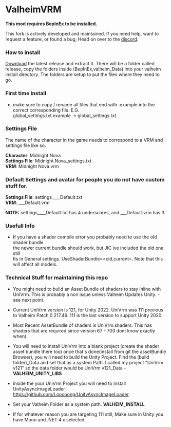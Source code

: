 # ValheimVRM

**This mod requires BepInEx to be installed.**

This fork is actively developed and maintained. If you need help, want to request a feature, or found a bug; Head on over to the [discord](https://discord.gg/q3wuVMCvXE).

### How to install
[Download](https://github.com/aMidnightNova/ValheimVRM/releases/latest) the latest release and extract it. There will be a folder called release, copy the folders inside (BepInEx,valheim_Data) into your valheim install directory.
The folders are setup to put the files where they need to go.

### First time install
- make sure to copy / rename all files that end with .example into the correct corresponding file. E.G. \
 global_settings.txt.example -> global_settings.txt.

### Settings File
The name of the character in the game needs to correspond to a VRM and settings file like so.

**Character**: Midnight Nova \
**Settings File**: Midnight Nova_settings.txt \
**VRM**: Midnight Nova.vrm


### Default Settings and avatar for people you do not have custom stuff for.

**Settings File**: settings____Default.txt \
**VRM**: ___Default.vrm

**NOTE:** settings____Default.txt has 4 underscores, and ___Default.vrm has 3.

### Usefull Info
- If you have a shader compile error you probably need to use the old shader bundle. \
  the newer current bundle should work, but JIC ive included the old one still\
  Its in General settings. UseShaderBundle=<old,current>. Note that this will affect all models.

### Technical Stuff for maintaining this repo
- You might need to build an Asset Bundle of shaders to stay inline with UniVrm. This is probably a non issue
  unless Valheim Updates Unity. - see next point.
- Current UniVrm version is 121, for Unity 2022. UniVrm was 111 previous to  Valheim Patch 0.217.46. 111 is the last version to support Unity 2020.
- Most Recent AssetBundle of shaders is UniVrm.shaders. This has shaders that are required since version 67 - 70(I dont know exactly when).
- You will need to install UniVrm into a blank project (create the shader asset bundle there too)
  once that's done(install from git the assetBundle Browser), you will need to build the Unity Project. Find the (build folder)_Data and set that 
  as a system Path. I called my project "UniVrm v121" so the data folder would be UniVrm v121_Data - **VALHEIM_UNITY_LIBS**
- inside the your UniVrm Project you will need to install UnityAsyncImageLoader https://github.com/Looooong/UnityAsyncImageLoader
- Set your Valheim Folder as a system path. **VALHEIM_INSTALL**


- If for whatever reason you are targeting 111 still, Make sure in Unity you have Mono  and .NET 4.x selected.
